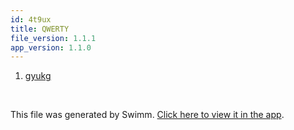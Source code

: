 ```yaml
---
id: 4t9ux
title: QWERTY
file_version: 1.1.1
app_version: 1.1.0
---
```


<!-- Steps - Do not remove this comment -->
1. [gyukg](gyukg.4eniu.sw.md)


<br/>

This file was generated by Swimm. [Click here to view it in the app](http://localhost:5001/repos/ls4DA2fLasmQuEbT4ipw/playlists/4t9ux).
